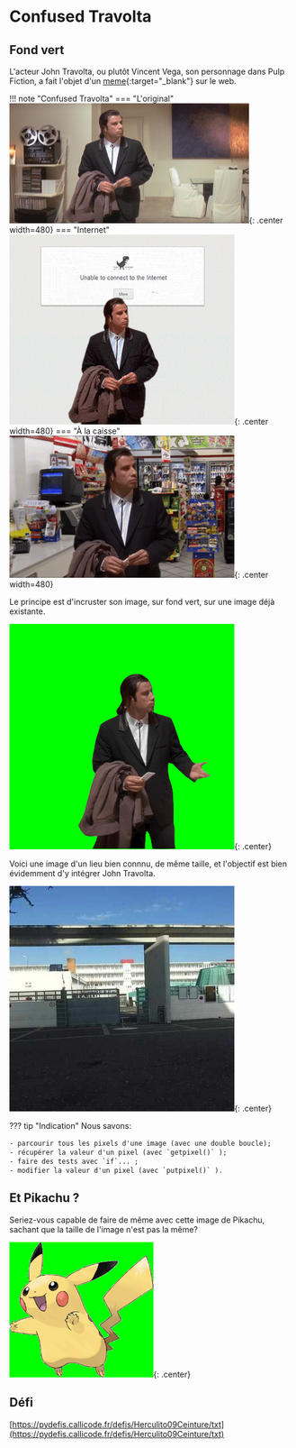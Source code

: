 # Confused Travolta

## Fond vert
L'acteur John Travolta, ou plutôt Vincent Vega, son personnage dans Pulp Fiction, a fait l'objet d'un [meme](https://knowyourmeme.com/memes/confused-travolta){:target="_blank"} sur le web.

!!! note "Confused Travolta"
    === "L'original"
        ![](vincent_vega_original.gif){: .center width=480} 
    === "Internet"
        ![](vincent_vega_internet.gif){: .center width=480} 
    === "À la caisse"
        ![](vincent_vega_caisse.gif){: .center width=480} 

Le principe est d'incruster son image, sur fond vert, sur une image déjà existante.

![](john.bmp){: .center}

Voici une image d'un lieu bien connnu, de même taille, et l'objectif est bien évidemment d'y intégrer John Travolta.

![](lycmdv_crop.jpg){: .center}


??? tip "Indication"
    Nous savons:

    - parcourir tous les pixels d'une image (avec une double boucle);
    - récupérer la valeur d'un pixel (avec `getpixel()` );
    - faire des tests avec `if`... ;
    - modifier la valeur d'un pixel (avec `putpixel()` ).
    
## Et Pikachu ?

Seriez-vous capable de faire de même avec cette image de Pikachu, sachant que la taille de l'image n'est pas la même?

![](pikachu.png){: .center}


## Défi 

[https://pydefis.callicode.fr/defis/Herculito09Ceinture/txt](https://pydefis.callicode.fr/defis/Herculito09Ceinture/txt)